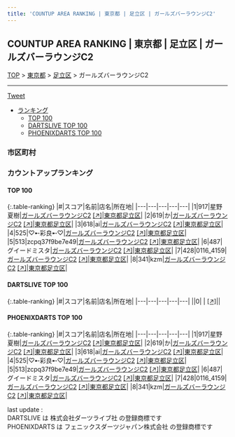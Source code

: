 ```yaml
---
title: 'COUNTUP AREA RANKING | 東京都 | 足立区 | ガールズバーラウンジC2'
---
```

## COUNTUP AREA RANKING | 東京都 | 足立区 | ガールズバーラウンジC2

[TOP](/darts/rank/) > [東京都](/darts/rank/東京都/) > [足立区](/darts/rank/東京都/足立区/) > ガールズバーラウンジC2

___

<a href="https://twitter.com/share?ref_src=twsrc%5Etfw" data-text="COUNTUP AREA RANKING | 東京都足立区ガールズバーラウンジC2" class="twitter-share-button" data-hashtags="DARTSLIVE,PHOENIXDARTS,darts,ダーツ" data-show-count="false">Tweet</a>

* [ランキング](#カウントアップランキング)
    * [TOP 100](#top-100)
    * [DARTSLIVE TOP 100](#dartslive-top-100)
    * [PHOENIXDARTS TOP 100](#phoenixdarts-top-100)

### 市区町村

<ul>

</ul>

### カウントアップランキング

#### TOP 100



{:.table-ranking}
|#|スコア|名前|店名|所在地|
|---|---|---|---|---|
|1|917|<span class="rank-name-pd"><span class="pro-icon-pd"></span>星野 夏樹</span>|<a href="/darts/rank/shops/91479.html">ガールズバーラウンジC2</a> <a href="https://vs.phoenixdarts.com/jp/shop/shopDetailInfo/s_91479?s_seq=91479">[↗]</a>|<a href="/darts/rank/東京都/足立区">東京都足立区</a>|
|2|619|<span class="rank-name-pd">か</span>|<a href="/darts/rank/shops/91479.html">ガールズバーラウンジC2</a> <a href="https://vs.phoenixdarts.com/jp/shop/shopDetailInfo/s_91479?s_seq=91479">[↗]</a>|<a href="/darts/rank/東京都/足立区">東京都足立区</a>|
|3|618|<span class="rank-name-pd">ai</span>|<a href="/darts/rank/shops/91479.html">ガールズバーラウンジC2</a> <a href="https://vs.phoenixdarts.com/jp/shop/shopDetailInfo/s_91479?s_seq=91479">[↗]</a>|<a href="/darts/rank/東京都/足立区">東京都足立区</a>|
|4|525|<span class="rank-name-pd">♡➸彩良➸♡</span>|<a href="/darts/rank/shops/91479.html">ガールズバーラウンジC2</a> <a href="https://vs.phoenixdarts.com/jp/shop/shopDetailInfo/s_91479?s_seq=91479">[↗]</a>|<a href="/darts/rank/東京都/足立区">東京都足立区</a>|
|5|513|<span class="rank-name-pd">zcpq37f9be7e49</span>|<a href="/darts/rank/shops/91479.html">ガールズバーラウンジC2</a> <a href="https://vs.phoenixdarts.com/jp/shop/shopDetailInfo/s_91479?s_seq=91479">[↗]</a>|<a href="/darts/rank/東京都/足立区">東京都足立区</a>|
|6|487|<span class="rank-name-pd">グイードミスタ</span>|<a href="/darts/rank/shops/91479.html">ガールズバーラウンジC2</a> <a href="https://vs.phoenixdarts.com/jp/shop/shopDetailInfo/s_91479?s_seq=91479">[↗]</a>|<a href="/darts/rank/東京都/足立区">東京都足立区</a>|
|7|428|<span class="rank-name-pd">0116_4159</span>|<a href="/darts/rank/shops/91479.html">ガールズバーラウンジC2</a> <a href="https://vs.phoenixdarts.com/jp/shop/shopDetailInfo/s_91479?s_seq=91479">[↗]</a>|<a href="/darts/rank/東京都/足立区">東京都足立区</a>|
|8|341|<span class="rank-name-pd">kzm</span>|<a href="/darts/rank/shops/91479.html">ガールズバーラウンジC2</a> <a href="https://vs.phoenixdarts.com/jp/shop/shopDetailInfo/s_91479?s_seq=91479">[↗]</a>|<a href="/darts/rank/東京都/足立区">東京都足立区</a>|


#### DARTSLIVE TOP 100



{:.table-ranking}
|#|スコア|名前|店名|所在地|
|---|---|---|---|---|
||0|<span class="rank-name-dl"> </span>|<a href="/darts/rank/shops/.html"></a> <a href="">[↗]</a>|<a href="/darts/rank//"></a>|


#### PHOENIXDARTS TOP 100



{:.table-ranking}
|#|スコア|名前|店名|所在地|
|---|---|---|---|---|
|1|917|<span class="rank-name-pd"><span class="pro-icon-pd"></span>星野 夏樹</span>|<a href="/darts/rank/shops/91479.html">ガールズバーラウンジC2</a> <a href="https://vs.phoenixdarts.com/jp/shop/shopDetailInfo/s_91479?s_seq=91479">[↗]</a>|<a href="/darts/rank/東京都/足立区">東京都足立区</a>|
|2|619|<span class="rank-name-pd">か</span>|<a href="/darts/rank/shops/91479.html">ガールズバーラウンジC2</a> <a href="https://vs.phoenixdarts.com/jp/shop/shopDetailInfo/s_91479?s_seq=91479">[↗]</a>|<a href="/darts/rank/東京都/足立区">東京都足立区</a>|
|3|618|<span class="rank-name-pd">ai</span>|<a href="/darts/rank/shops/91479.html">ガールズバーラウンジC2</a> <a href="https://vs.phoenixdarts.com/jp/shop/shopDetailInfo/s_91479?s_seq=91479">[↗]</a>|<a href="/darts/rank/東京都/足立区">東京都足立区</a>|
|4|525|<span class="rank-name-pd">♡➸彩良➸♡</span>|<a href="/darts/rank/shops/91479.html">ガールズバーラウンジC2</a> <a href="https://vs.phoenixdarts.com/jp/shop/shopDetailInfo/s_91479?s_seq=91479">[↗]</a>|<a href="/darts/rank/東京都/足立区">東京都足立区</a>|
|5|513|<span class="rank-name-pd">zcpq37f9be7e49</span>|<a href="/darts/rank/shops/91479.html">ガールズバーラウンジC2</a> <a href="https://vs.phoenixdarts.com/jp/shop/shopDetailInfo/s_91479?s_seq=91479">[↗]</a>|<a href="/darts/rank/東京都/足立区">東京都足立区</a>|
|6|487|<span class="rank-name-pd">グイードミスタ</span>|<a href="/darts/rank/shops/91479.html">ガールズバーラウンジC2</a> <a href="https://vs.phoenixdarts.com/jp/shop/shopDetailInfo/s_91479?s_seq=91479">[↗]</a>|<a href="/darts/rank/東京都/足立区">東京都足立区</a>|
|7|428|<span class="rank-name-pd">0116_4159</span>|<a href="/darts/rank/shops/91479.html">ガールズバーラウンジC2</a> <a href="https://vs.phoenixdarts.com/jp/shop/shopDetailInfo/s_91479?s_seq=91479">[↗]</a>|<a href="/darts/rank/東京都/足立区">東京都足立区</a>|
|8|341|<span class="rank-name-pd">kzm</span>|<a href="/darts/rank/shops/91479.html">ガールズバーラウンジC2</a> <a href="https://vs.phoenixdarts.com/jp/shop/shopDetailInfo/s_91479?s_seq=91479">[↗]</a>|<a href="/darts/rank/東京都/足立区">東京都足立区</a>|


<div class="footer border-top border-gray-light mt-5 pt-3 text-right text-gray">
    last update : <span style="font-weight: italic" id="foot_last_modified"></span><br />
    DARTSLIVE は 株式会社ダーツライブ社 の登録商標です<br />
    PHOENIXDARTS は フェニックスダーツジャパン株式会社 の登録商標です<br />
</div>

<script src="https://cdnjs.cloudflare.com/ajax/libs/jquery.tablesorter/2.31.3/js/jquery.tablesorter.min.js" integrity="sha512-qzgd5cYSZcosqpzpn7zF2ZId8f/8CHmFKZ8j7mU4OUXTNRd5g+ZHBPsgKEwoqxCtdQvExE5LprwwPAgoicguNg==" crossorigin="anonymous" referrerpolicy="no-referrer"></script>
<link rel="stylesheet" href="https://cdnjs.cloudflare.com/ajax/libs/jquery.tablesorter/2.31.3/css/theme.default.min.css" integrity="sha512-wghhOJkjQX0Lh3NSWvNKeZ0ZpNn+SPVXX1Qyc9OCaogADktxrBiBdKGDoqVUOyhStvMBmJQ8ZdMHiR3wuEq8+w==" crossorigin="anonymous" referrerpolicy="no-referrer" />
<script>
$(function() {
    $(".table-ranking").tablesorter({sortList:[[0, 0]]});
    $("#foot_last_modified").text(formatDate(new Date(document.lastModified), 'yyyy-MM-dd HH:mm:ss'));
});
</script>

<script async src="https://platform.twitter.com/widgets.js" charset="utf-8"></script>